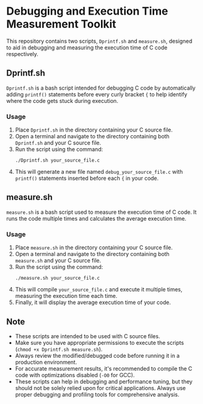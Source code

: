 # Debugging and Execution Time Measurement Toolkit

This repository contains two scripts, `Dprintf.sh` and `measure.sh`, designed to aid in debugging and measuring the execution time of C code respectively.

## Dprintf.sh

`Dprintf.sh` is a bash script intended for debugging C code by automatically adding `printf()` statements before every curly bracket `{` to help identify where the code gets stuck during execution.

### Usage
1. Place `Dprintf.sh` in the directory containing your C source file.
2. Open a terminal and navigate to the directory containing both `Dprintf.sh` and your C source file.
3. Run the script using the command:
    ```
    ./Dprintf.sh your_source_file.c
    ```
4. This will generate a new file named `debug_your_source_file.c` with `printf()` statements inserted before each `{` in your code.

## measure.sh

`measure.sh` is a bash script used to measure the execution time of C code. It runs the code multiple times and calculates the average execution time.

### Usage
1. Place `measure.sh` in the directory containing your C source file.
2. Open a terminal and navigate to the directory containing both `measure.sh` and your C source file.
3. Run the script using the command:
    ```
    ./measure.sh your_source_file.c
    ```
4. This will compile `your_source_file.c` and execute it multiple times, measuring the execution time each time.
5. Finally, it will display the average execution time of your code.

## Note
- These scripts are intended to be used with C source files.
- Make sure you have appropriate permissions to execute the scripts (`chmod +x Dprintf.sh measure.sh`).
- Always review the modified/debugged code before running it in a production environment.
- For accurate measurement results, it's recommended to compile the C code with optimizations disabled (`-O0` for GCC).
- These scripts can help in debugging and performance tuning, but they should not be solely relied upon for critical applications. Always use proper debugging and profiling tools for comprehensive analysis.
